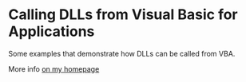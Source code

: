 # Calling DLLs from Visual Basic for Applications

Some examples that demonstrate how DLLs can be called from VBA.

More info [on my homepage](https://renenyffenegger.ch/notes/development/languages/VBA/Calling-DLLs)
